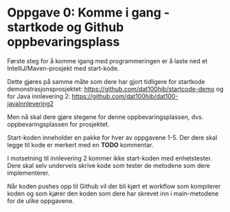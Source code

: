 # Oppgave 0: Komme i gang - startkode og Github oppbevaringsplass

Første steg for å komme igang med programmeringen er å laste ned et IntelliJ/Maven-prosjekt med start-kode.

Dette gjøres på samme måte som dere har gjort tidligere for startkode demonstrasjonsprosjektet: https://github.com/dat100hib/startcode-demo og for Java innlevering 2: https://github.com/dat100hib/dat100-javainnlevering2

Men nå skal dere gjøre stegene for denne oppbevaringsplassen, dvs. oppbevaringsplassen for prosjektet.

Start-koden inneholder en pakke for hver av oppgavene 1-5. Der dere skal legge til kode er merkert med en **TODO** kommentar.

I motsetning til innlevering 2 kommer ikke start-koden med enhetstester. Dere skal selv underveis skrive kode som tester de metodene som dere implementerer.

Når koden pushes opp til Github vil der bli kjørt et workflow som kompilerer koden og som kjører den koden som dere har skrevet inn i main-metodene for de ulike oppgavene.
